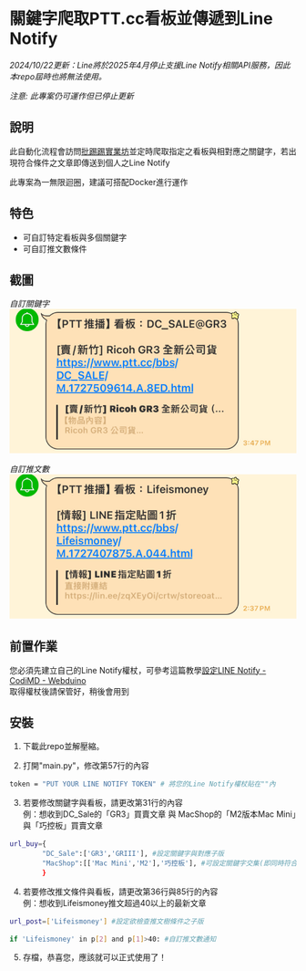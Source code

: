 <!-- 底下標籤來源參考寫法可至：https://github.com/Envoy-VC/awesome-badges#github-stats -->

<!--[](https://img.shields.io/github/stars/hsiangfeng/README-Example-Template.svg)｜![](https://img.shields.io/github/forks/hsiangfeng/README-Example-Template.svg)｜![](https://img.shields.io/github/issues-pr/hsiangfeng/README-Example-Template.svg)｜![](https://img.shields.io/github/issues/hsiangfeng/README-Example-Template.svg)-->


# 關鍵字爬取PTT.cc看板並傳遞到Line Notify
*2024/10/22更新：Line將於2025年4月停止支援Line Notify相關API服務，因此本repo屆時也將無法使用。*

*注意: 此專案仍可運作但已停止更新*

<!--[專案封面圖](https://raw.githubusercontent.com/Hukuma0311/RPA-Demo/refs/heads/main/pic/logo.jpg)-->

## 說明

此自動化流程會訪問[批踢踢實業坊](https://www.ptt.cc/bbs/index.html)並定時爬取指定之看板與相對應之關鍵字，若出現符合條件之文章即傳送到個人之Line Notify  

此專案為一無限迴圈，建議可搭配Docker進行運作

## 特色
* 可自訂特定看板與多個關鍵字  
* 可自訂推文數條件  
## 截圖


*自訂關鍵字*  
![自訂關鍵字](https://github.com/Hukuma0311/PTT-Crawler-Line-Notify/blob/main/screenshot/LINE_capture_749282636.426214.jpg?raw=true)

*自訂推文數*  
![自訂推文數](https://github.com/Hukuma0311/PTT-Crawler-Line-Notify/blob/main/screenshot/LINE_capture_749282645.285315.jpg?raw=true)


## 前置作業
您必須先建立自己的Line Notify權杖，可參考這篇教學[設定LINE Notify - CodiMD - Webduino](https://md.webduino.io/s/LCGRt1Jve)   
取得權杖後請保管好，稍後會用到
## 安裝

1. 下載此repo並解壓縮。 

2. 打開"main.py"，修改第57行的內容

```bash
token = "PUT YOUR LINE NOTIFY TOKEN" # 將您的Line Notify權杖貼在""內
```

3. 若要修改關鍵字與看板，請更改第31行的內容  
例：想收到DC_Sale的「GR3」買賣文章 與 MacShop的「M2版本Mac Mini」與「巧控板」買賣文章

```bash
url_buy={
        "DC_Sale":['GR3','GRIII'], #設定關鍵字與對應子版
        "MacShop":[['Mac Mini','M2'],'巧控板'], #可設定關鍵字交集(即同時符合才通知)
        } 
```

4. 若要修改推文條件與看板，請更改第36行與85行的內容  
例：想收到Lifeismoney推文超過40以上的最新文章    

```bash
url_post=['Lifeismoney'] #設定欲檢查推文樹條件之子版
```
```bash
if 'Lifeismoney' in p[2] and p[1]>40: #自訂推文數通知
```
5. 存檔，恭喜您，應該就可以正式使用了！
